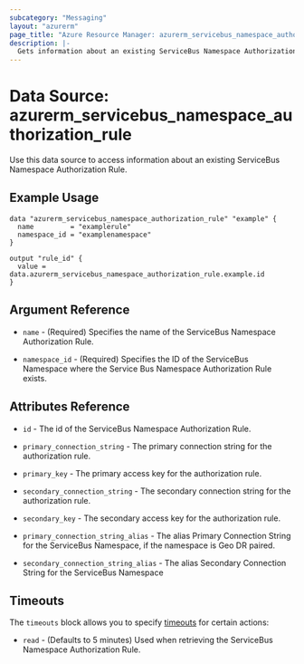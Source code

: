 ```yaml
---
subcategory: "Messaging"
layout: "azurerm"
page_title: "Azure Resource Manager: azurerm_servicebus_namespace_authorization_rule"
description: |-
  Gets information about an existing ServiceBus Namespace Authorization Rule.
---
```


# Data Source: azurerm_servicebus_namespace_authorization_rule

Use this data source to access information about an existing ServiceBus Namespace Authorization Rule.

## Example Usage

```hcl
data "azurerm_servicebus_namespace_authorization_rule" "example" {
  name         = "examplerule"
  namespace_id = "examplenamespace"
}

output "rule_id" {
  value = data.azurerm_servicebus_namespace_authorization_rule.example.id
}
```

## Argument Reference

* `name` - (Required) Specifies the name of the ServiceBus Namespace Authorization Rule.

* `namespace_id` - (Required) Specifies the ID of the ServiceBus Namespace where the Service Bus Namespace Authorization Rule exists.

## Attributes Reference

* `id` - The id of the ServiceBus Namespace Authorization Rule.

* `primary_connection_string` - The primary connection string for the authorization rule.

* `primary_key` - The primary access key for the authorization rule.

* `secondary_connection_string` - The secondary connection string for the authorization rule.

* `secondary_key` - The secondary access key for the authorization rule.

* `primary_connection_string_alias` - The alias Primary Connection String for the ServiceBus Namespace, if the namespace is Geo DR paired.

* `secondary_connection_string_alias` - The alias Secondary Connection String for the ServiceBus Namespace

## Timeouts

The `timeouts` block allows you to specify [timeouts](https://www.terraform.io/language/resources/syntax#operation-timeouts) for certain actions:

* `read` - (Defaults to 5 minutes) Used when retrieving the ServiceBus Namespace Authorization Rule.
